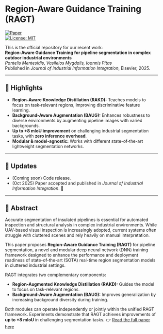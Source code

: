 # Region-Aware Guidance Training (RAGT)

[![Paper](https://img.shields.io/badge/Paper-Elsevier-blue)](https://doi.org/10.1016/j.jii.2025.100978)  
[![License: MIT](https://img.shields.io/badge/License-MIT-green.svg)](https://opensource.org/licenses/MIT)

This is the official repository for our recent work:  
**Region-Aware Guidance Training for pipeline segmentation in complex outdoor industrial environments**  
*Pantelis Mentesidis, Vasileios Mygdalis, Ioannis Pitas*  
Published in *Journal of Industrial Information Integration*, Elsevier, 2025.

---

## 🌟 Highlights

* **Region-Aware Knowledge Distillation (RAKD):** Teaches models to focus on task-relevant regions, improving discriminative feature learning.  
* **Background-Aware Augmentation (BAUG):** Enhances robustness to diverse environments by augmenting pipeline images with varied backgrounds.  
* **Up to +8 mIoU improvement** on challenging industrial segmentation tasks, with **zero inference overhead**.  
* **Modular & model-agnostic:** Works with different state-of-the-art lightweight segmentation networks.  

---

## 🚀 Updates
- (Coming soon) Code release.
- (Oct 2025) Paper accepted and published in *Journal of Industrial Information Integration*. 🎉  

---

## 📖 Abstract
Accurate segmentation of insulated pipelines is essential for automated inspection and structural analysis in complex industrial environments. While UAV-based visual inspection is increasingly adopted, current systems often struggle with cluttered scenes and rely heavily on manual interpretation.  

This paper proposes **Region-Aware Guidance Training (RAGT)** for pipeline segmentation, a novel and modular deep neural network (DNN) training framework designed to enhance the performance and deployment readiness of state-of-the-art (SOTA) real-time region segmentation models in cluttered industrial settings.  

RAGT integrates two complementary components:  
- **Region-Augmented Knowledge Distillation (RAKD):** Guides the model to focus on task-relevant regions.  
- **Background-Aware Augmentation (BAUG):** Improves generalization by increasing background diversity during training.  

Both modules can operate independently or jointly within the unified RAGT framework. Experiments demonstrate that RAGT achieves improvements of **up to +8 mIoU** in challenging segmentation tasks.
👉 [Read the full paper here](https://doi.org/10.1016/j.jii.2025.100978)
